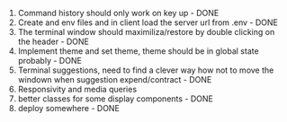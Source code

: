 1. Command history should only work on key up - DONE
2. Create and env files and in client load the server url from .env - DONE
3. The terminal window should maximiliza/restore by double clicking on the header - DONE
7. Implement theme and set theme, theme should be in global state probably - DONE
5. Terminal suggestions, need to find a clever way how not to move the windown when suggestion expend/contract - DONE
4. Responsivity and media queries
8. better classes for some display components - DONE
9. deploy somewhere - DONE